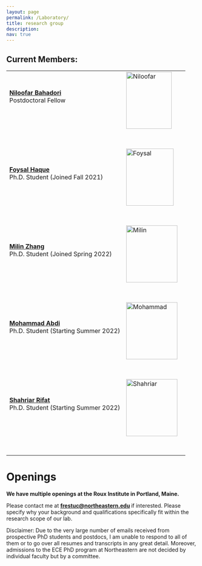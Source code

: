 ```yaml
---
layout: page
permalink: /Laboratory/
title: research group
description:
nav: true
---
```


<h2>Current Members:</h2>


<table style="width: 100%;">
    <tbody>
        <tr>
            <td style="width: 65.2948%;"><strong>  <a class="news-title" href="https://www.linkedin.com/in/niloofar-bahadori">Niloofar Bahadori </a> </strong><br>Postdoctoral Fellow<br><br></td>
            <td style="width: 49.9422%;"><img src="/assets/img/N.jpg" alt="Niloofar" width="120" height="150"></td>
        </tr>
        <tr>
            <td style="width: 65.2948%;"><br><br></td>
            <td style="width: 49.9422%;"><br></td>
        </tr>
        <tr>
            <td style="width: 65.2948%;"><strong>  <a class="news-title" href="https://foysal1565.github.io/">Foysal Haque </a> </strong> <br>
                Ph.D. Student (Joined Fall 2021)<br><br></td>
            <td style="width: 49.9422%;"><img src="/assets/img/F.jpg" alt="Foysal" width="125" height="150"></td>
        </tr>
        <tr>
            <td style="width: 65.2948%;"><br><br></td>
            <td style="width: 49.9422%;"><br></td>
        </tr>
        <tr>
            <td style="width: 65.2948%;"><strong>  <a class="news-title" href="https://www.linkedin.com/in/milin-zhang-b82454204">Milin Zhang </a> </strong><br>
                Ph.D. Student (Joined Spring 2022)<br><br></td>
            <td style="width: 49.9422%;"><img src="/assets/img/M.jpg" alt="Milin" width="135" height="150"></td>
        </tr>
        <tr>
            <td style="width: 65.2948%;"><br><br></td>
            <td style="width: 49.9422%;"><br></td>
        </tr>
        <tr>
            <td style="width: 65.2948%;"><strong>  <a class="news-title" href="https://ir.linkedin.com/in/mohammad-abdi-215920146">Mohammad Abdi </a> </strong><br>Ph.D. Student (Starting Summer 2022)<br><br></td>
            <td style="width: 49.9422%;"><img src="/assets/img/M.jpeg" alt="Mohammad" width="135" height="150"></td>
        </tr>
        <tr>
            <td style="width: 65.2948%;"><br><br></td>
            <td style="width: 49.9422%;"><br></td>
        </tr>
        <tr>
            <td style="width: 65.2948%;"><strong>  <a class="news-title" href="https://bd.linkedin.com/in/shahriar-rifat-aa1b60bb"> Shahriar Rifat</a> </strong> <br>Ph.D. Student (Starting Summer 2022)<br><br></td>
            <td style="width: 49.9422%;"><img src="/assets/img/S.jpg" alt="Shahriar" width="135" height="150"></td>
        </tr>
        <tr>
            <td style="width: 65.2948%;"><br><br></td>
            <td style="width: 49.9422%;"><br></td>
        </tr>
    </tbody>
</table>

<h1>Openings</h1>

<strong>We have multiple openings at the Roux Institute in Portland, Maine.</strong>

Please contact me at <strong>  <a class="news-title" href="mailto:frestuc@northeastern.edu">frestuc@northeastern.edu</a> </strong> if interested. Please specify why your background and qualifications specifically fit within the research scope of our lab.

Disclaimer: Due to the very large number of emails received from prospective PhD students and postdocs, I am unable to respond to all of them or to go over all resumes and transcripts in any great detail. Moreover, admissions to the ECE PhD program at Northeastern are not decided by individual faculty but by a committee.
